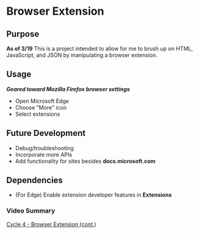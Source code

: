 # Browser Extension

## Purpose
**As of 3/19** This is a project intended to allow for me to brush up on HTML, JavaScript, and JSON by manipulating a browser extension.

## Usage
***Geared toward Mozilla Firefox browser settings***

- Open Microsoft Edge 
- Choose "More" icon
- Select extensions 

## Future Development
- Debug/troubleshooting 
- Incorporate more APIs
- Add functionality for sites besides **docs.microsoft.com**

## Dependencies
- (For Edge) Enable extension developer features in **Extensions**

### Video Summary
[Cycle 4 - Browser Extension (cont.)]()
